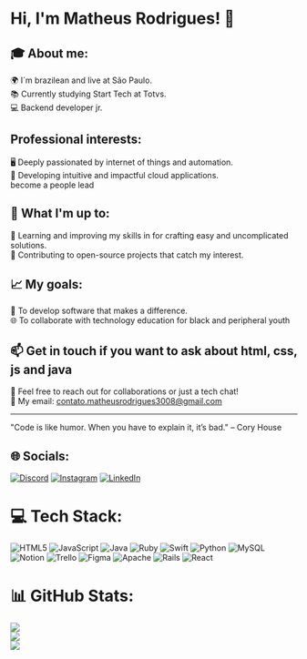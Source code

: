 
# Hi, I'm Matheus Rodrigues! 👋
## 🎓 About me:
🌍 I´m brazilean and live at São Paulo.<br>
📚 Currently studying Start Tech at Totvs.<br>💻 Backend developer jr.<br>

## Professional interests:
🖥️ Deeply passionated by internet of things and automation.<br>📱 Developing intuitive and impactful cloud applications.<br>become a people lead<br>
## 🌱 What I'm up to:
📖 Learning and improving my skills in for crafting easy and uncomplicated solutions.<br>
🔄 Contributing to open-source projects that catch my interest.<br>

## 📈 My goals:
🌟 To develop software that makes a difference.<br>
🌐 To collaborate with technology education for black and peripheral youth<br>
## 📫 Get in touch if you want to ask about html, css, js and java<br>
💬 Feel free to reach out for collaborations or just a tech chat!<br>
📧 My email: contato.matheusrodrigues3008@gmail.com<br>
<hr> </hr>
"Code is like humor. When you have to explain it, it’s bad." – Cory House


## 🌐 Socials:
[![Discord](https://img.shields.io/badge/Discord-%237289DA.svg?logo=discord&logoColor=white)](https://discord.gg/matheusrodriguesss) [![Instagram](https://img.shields.io/badge/Instagram-%23E4405F.svg?logo=Instagram&logoColor=white)](https://instagram.com/dev_mts) [![LinkedIn](https://img.shields.io/badge/LinkedIn-%230077B5.svg?logo=linkedin&logoColor=white)](https://linkedin.com/in/MatheusRodriguesss) 

# 💻 Tech Stack:
![HTML5](https://img.shields.io/badge/html5-%23E34F26.svg?style=for-the-badge&logo=html5&logoColor=white) ![JavaScript](https://img.shields.io/badge/javascript-%23323330.svg?style=for-the-badge&logo=javascript&logoColor=%23F7DF1E) ![Java](https://img.shields.io/badge/java-%23ED8B00.svg?style=for-the-badge&logo=openjdk&logoColor=white) ![Ruby](https://img.shields.io/badge/ruby-%23CC342D.svg?style=for-the-badge&logo=ruby&logoColor=white) ![Swift](https://img.shields.io/badge/swift-F54A2A?style=for-the-badge&logo=swift&logoColor=white) ![Python](https://img.shields.io/badge/python-3670A0?style=for-the-badge&logo=python&logoColor=ffdd54) ![MySQL](https://img.shields.io/badge/mysql-%2300000f.svg?style=for-the-badge&logo=mysql&logoColor=white) ![Notion](https://img.shields.io/badge/Notion-%23000000.svg?style=for-the-badge&logo=notion&logoColor=white) ![Trello](https://img.shields.io/badge/Trello-%23026AA7.svg?style=for-the-badge&logo=Trello&logoColor=white) ![Figma](https://img.shields.io/badge/figma-%23F24E1E.svg?style=for-the-badge&logo=figma&logoColor=white) ![Apache](https://img.shields.io/badge/apache-%23D42029.svg?style=for-the-badge&logo=apache&logoColor=white) ![Rails](https://img.shields.io/badge/rails-%23CC0000.svg?style=for-the-badge&logo=ruby-on-rails&logoColor=white) ![React](https://img.shields.io/badge/react-%2320232a.svg?style=for-the-badge&logo=react&logoColor=%2361DAFB)
# 📊 GitHub Stats:
![](https://github-readme-stats.vercel.app/api?username=MatheusRodriguesss&theme=tokyonight&hide_border=false&include_all_commits=false&count_private=false)<br/>
![](https://github-readme-streak-stats.herokuapp.com/?user=MatheusRodriguesss&theme=tokyonight&hide_border=false)<br/>
![](https://github-readme-stats.vercel.app/api/top-langs/?username=MatheusRodriguesss&theme=tokyonight&hide_border=false&include_all_commits=false&count_private=false&layout=compact)

<!-- Proudly created with GPRM ( https://gprm.itsvg.in ) -->
